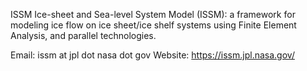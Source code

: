 ISSM
Ice-sheet and Sea-level System Model (ISSM): a framework for modeling ice flow 
on ice sheet/ice shelf systems using Finite Element Analysis, and parallel 
technologies.

Email:   issm at jpl dot nasa dot gov
Website: https://issm.jpl.nasa.gov/

